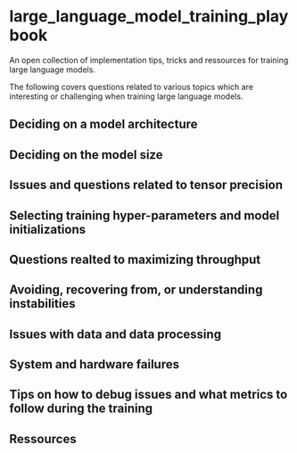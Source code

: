 # large_language_model_training_playbook
An open collection of implementation tips, tricks and ressources for training large language models.

The following covers questions related to various topics which are interesting or challenging when training large language models.

## Deciding on a model architecture

## Deciding on the model size

## Issues and questions related to tensor precision

## Selecting training hyper-parameters and model initializations

## Questions realted to maximizing throughput

## Avoiding, recovering from, or understanding instabilities

## Issues with data and data processing

## System and hardware failures

## Tips on how to debug issues and what metrics to follow during the training

## Ressources
